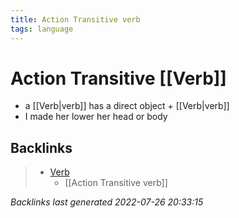 ```yaml
---
title: Action Transitive verb
tags: language
---
```


# Action Transitive [[Verb]]
- a [[Verb|verb]] has a direct object + [[Verb|verb]]
- I made her lower her head or body


































































































## Backlinks

> - [Verb](Verb.md)
>   - [[Action Transitive verb]]

_Backlinks last generated 2022-07-26 20:33:15_
